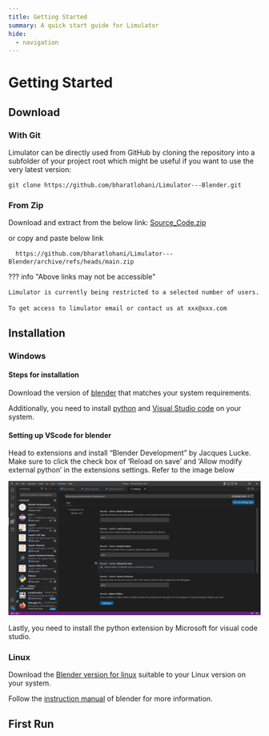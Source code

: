 ```yaml
---
title: Getting Started
summary: A quick start guide for Limulator
hide:
  - navigation
---
```


# Getting Started
## Download
### With Git
Limulator can be directly used from GitHub by cloning the repository into a subfolder of your project root which might be useful if you want to use the very latest version:

    git clone https://github.com/bharatlohani/Limulator---Blender.git

### From Zip
  Download and extract from the below link:
  [Source_Code.zip](https://github.com/bharatlohani/Limulator---Blender/archive/refs/heads/main.zip)
  
  or copy and paste below link

      https://github.com/bharatlohani/Limulator---Blender/archive/refs/heads/main.zip
    
??? info "Above links may not be accessible"

    Limulator is currently being restricted to a selected number of users.

    To get access to limulator email or contact us at xxx@xxx.com

## Installation
### Windows
#### Steps for installation 

Download the version of [blender](https://www.blender.org/download/) that matches your system requirements.

Additionally, you need to install [python](https://www.python.org/) and [Visual Studio code](https://code.visualstudio.com/) on your system.

#### Setting up VScode for blender 

Head to extensions and install “Blender Development” by Jacques Lucke. Make sure to click the check box of ‘Reload on save’ and ‘Allow modify external python’  in the extensions settings. Refer to the image below 

![Screenshot](https://github.com/bharatlohani/limulator_docs_markdown/blob/main/content/VScode%20SS.png)

Lastly, you need to install the python extension by Microsoft for visual code studio.

### Linux

Download the [Blender version for linux](https://docs.blender.org/manual/en/latest/getting_started/installing/linux.html)  suitable to your Linux version on your system.

Follow the [instruction manual](https://docs.blender.org/manual/en/latest/getting_started/installing/index.html) of blender for more information.
## First Run
